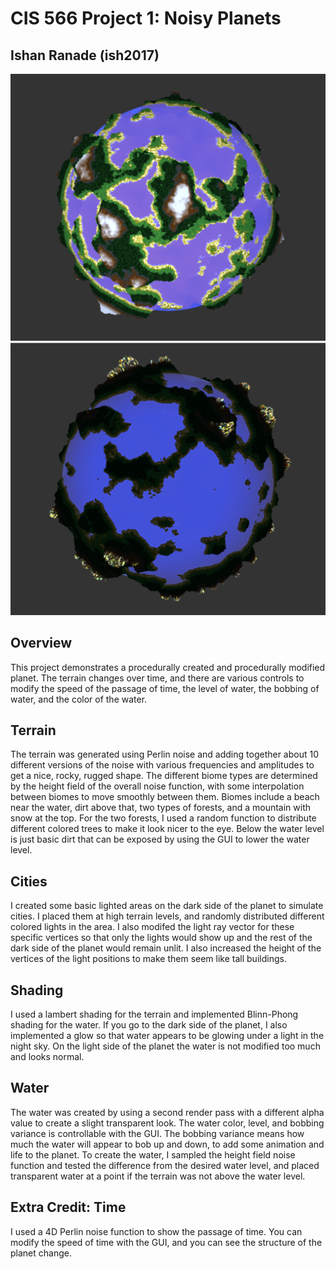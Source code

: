 # CIS 566 Project 1: Noisy Planets


## Ishan Ranade (ish2017)

![](shot1.png)
![](shot2.png)

## Overview
This project demonstrates a procedurally created and procedurally modified planet.
The terrain changes over time, and there are various controls to modify the speed
of the passage of time, the level of water, the bobbing of water, and the color
of the water.

## Terrain
The terrain was generated using Perlin noise and adding together about 10 different
versions of the noise with various frequencies and amplitudes to get a nice, rocky,
rugged shape.  The different biome types are determined by the height field of the
overall noise function, with some interpolation between biomes to move smoothly between
them.  Biomes include a beach near the water, dirt above that, two types of forests, 
and a mountain with snow at the top.  For the two forests, I used a random function to
distribute different colored trees to make it look nicer to the eye.  Below the water level
is just basic dirt that can be exposed by using the GUI to lower the water level.

## Cities
I created some basic lighted areas on the dark side of the planet to simulate cities.
I placed them at high terrain levels, and randomly distributed different colored lights
in the area.  I also modifed the light ray vector for these specific vertices so that
only the lights would show up and the rest of the dark side of the planet would remain
unlit.  I also increased the height of the vertices of the light positions to make them
seem like tall buildings.

## Shading
I used a lambert shading for the terrain and implemented Blinn-Phong shading for the water.
If you go to the dark side of the planet, I also implemented a glow so that water appears
to be glowing under a light in the night sky.  On the light side of the planet the water is not
modified too much and looks normal.

## Water
The water was created by using a second render pass with a different alpha value to 
create a slight transparent look.  The water color, level, and bobbing variance is 
controllable with the GUI.  The bobbing variance means how much the water will
appear to bob up and down, to add some animation and life to the planet.  To create
the water, I sampled the height field noise function and tested the difference from
the desired water level, and placed transparent water at a point if the terrain was
not above the water level.

## Extra Credit: Time
I used a 4D Perlin noise function to show the passage of time.  You can modify the speed
of time with the GUI, and you can see the structure of the planet change.
